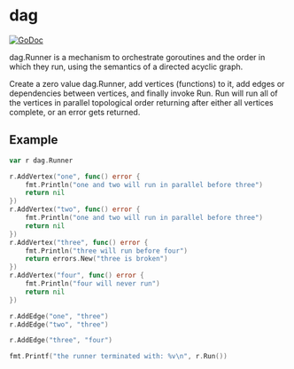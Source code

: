 # dag

[![GoDoc](http://godoc-app.eng.qops.net/gitlab-app.eng.qops.net/nates/dag?status.svg)](http://godoc-app.eng.qops.net/gitlab-app.eng.qops.net/nates/dag)

dag.Runner is a mechanism to orchestrate goroutines and the order in which they run, using the semantics of a directed acyclic graph.

Create a zero value dag.Runner, add vertices (functions) to it, add edges or dependencies between vertices, and finally invoke Run. Run will run all of the vertices in parallel topological order returning after either all vertices complete, or an error gets returned.

## Example

```go
var r dag.Runner

r.AddVertex("one", func() error {
    fmt.Println("one and two will run in parallel before three")
    return nil
})
r.AddVertex("two", func() error {
    fmt.Println("one and two will run in parallel before three")
    return nil
})
r.AddVertex("three", func() error {
    fmt.Println("three will run before four")
    return errors.New("three is broken")
})
r.AddVertex("four", func() error {
    fmt.Println("four will never run")
    return nil
})

r.AddEdge("one", "three")
r.AddEdge("two", "three")

r.AddEdge("three", "four")

fmt.Printf("the runner terminated with: %v\n", r.Run())
```